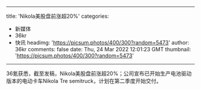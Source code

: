 
---
title: 'Nikola美股盘前涨超20%'
categories: 
 - 新媒体
 - 36kr
 - 快讯
headimg: 'https://picsum.photos/400/300?random=5473'
author: 36kr
comments: false
date: Thu, 24 Mar 2022 12:01:23 GMT
thumbnail: 'https://picsum.photos/400/300?random=5473'
---

<div>   
36氪获悉，截至发稿，Nikola美股盘前涨超20%；公司宣布已开始生产电池驱动版本的电动卡车Nikola Tre semitruck，计划在第二季度开始交付。  
</div>
            
